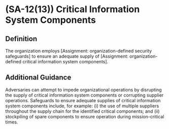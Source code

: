 
# (SA-12(13)) Critical Information System Components

## Definition

The organization employs [Assignment: organization-defined security safeguards] to ensure an adequate supply of [Assignment: organization-defined critical information system components].

## Additional Guidance

Adversaries can attempt to impede organizational operations by disrupting the supply of critical information system components or corrupting supplier operations. Safeguards to ensure adequate supplies of critical information system components include, for example: (i) the use of multiple suppliers throughout the supply chain for the identified critical components; and (ii) stockpiling of spare components to ensure operation during mission-critical times.
